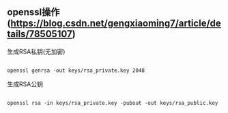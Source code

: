 ## openssl操作(https://blog.csdn.net/gengxiaoming7/article/details/78505107)
生成RSA私钥(无加密)
<pre><code>
openssl genrsa -out keys/rsa_private.key 2048
</code></pre>
生成RSA公钥
<pre><code>
openssl rsa -in keys/rsa_private.key -pubout -out keys/rsa_public.key
</code></pre>